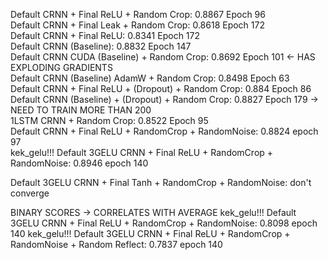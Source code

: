 Default CRNN + Final ReLU + Random Crop: 0.8867 Epoch 96  
Default CRNN + Final Leak + Random Crop: 0.8618 Epoch 172  
Default CRNN + Final ReLU: 0.8341 Epoch 172  
Default CRNN (Baseline): 0.8832 Epoch 147  
Default CRNN CUDA (Baseline) + Random Crop: 0.8692 Epoch 101 <- HAS EXPLODING GRADIENTS  
Default CRNN (Baseline) AdamW + Random Crop: 0.8498 Epoch 63  
Default CRNN + Final ReLU + (Dropout) + Random Crop: 0.884 Epoch 86  
Default CRNN (Baseline) + (Dropout) + Random Crop: 0.8827 Epoch 179 -> NEED TO TRAIN MORE THAN 200  
1LSTM CRNN + Random Crop: 0.8522 Epoch 95  
Default CRNN + Final ReLU + RandomCrop + RandomNoise: 0.8824 epoch 97  
kek_gelu!!! Default 3GELU CRNN + Final ReLU + RandomCrop + RandomNoise: 0.8946 epoch 140  

Default 3GELU CRNN + Final Tanh + RandomCrop + RandomNoise: don't converge  

BINARY SCORES -> CORRELATES WITH AVERAGE
kek_gelu!!! Default 3GELU CRNN + Final ReLU + RandomCrop + RandomNoise: 0.8098 epoch 140
kek_gelu!!! Default 3GELU CRNN + Final ReLU + RandomCrop + RandomNoise + Random Reflect: 0.7837 epoch 140  

